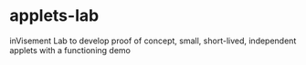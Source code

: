 # applets-lab
inVisement Lab to develop proof of concept, small, short-lived, independent applets with a functioning demo
